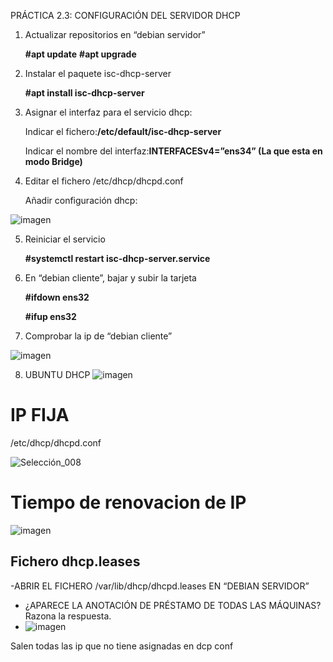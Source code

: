 PRÁCTICA 2.3: CONFIGURACIÓN DEL SERVIDOR DHCP

1. Actualizar repositorios en “debian servidor”
   
   **#apt update**
   **#apt upgrade**
   
3. Instalar el paquete isc-dhcp-server
   
   **#apt install isc-dhcp-server**
   
5. Asignar el interfaz para el servicio dhcp:
   
   Indicar el fichero:**/etc/default/isc-dhcp-server**
   
   Indicar el nombre del  interfaz:**INTERFACESv4=”ens34” (La que esta en modo Bridge)**

7. Editar el fichero /etc/dhcp/dhcpd.conf

    Añadir configuración dhcp:
  
  ![imagen](https://github.com/user-attachments/assets/f6705917-80ed-4a4e-826a-05111f2b3eac)
  
5. Reiniciar el servicio
    
      **#systemctl restart isc-dhcp-server.service**
      
6. En “debian cliente”, bajar y subir la tarjeta
    
      **#ifdown ens32**
   
      **#ifup ens32**
      
8. Comprobar la ip de “debian cliente”
 
  ![imagen](https://github.com/user-attachments/assets/91dea5a8-2729-4b62-b736-bb4d20a3eb8d)

8. UBUNTU DHCP
  ![imagen](https://github.com/user-attachments/assets/77b57914-dc61-48a8-999b-ab7bbd3a3cb2)

# IP FIJA

/etc/dhcp/dhcpd.conf

![Selección_008](https://github.com/user-attachments/assets/34f47c16-daa4-40ae-abd2-3feb1858ae90)


# Tiempo de renovacion de IP

![imagen](https://github.com/user-attachments/assets/cd409bae-10aa-47dd-bd42-2d757afcb02a)


## Fichero dhcp.leases

-ABRIR EL FICHERO /var/lib/dhcp/dhcpd.leases EN “DEBIAN SERVIDOR”

- ¿APARECE LA ANOTACIÓN DE PRÉSTAMO DE TODAS LAS MÁQUINAS? Razona la respuesta.
- 
  ![imagen](https://github.com/user-attachments/assets/7e654391-44d1-4665-b1fc-d8a998a75414)


Salen todas las ip que no tiene asignadas en dcp conf
